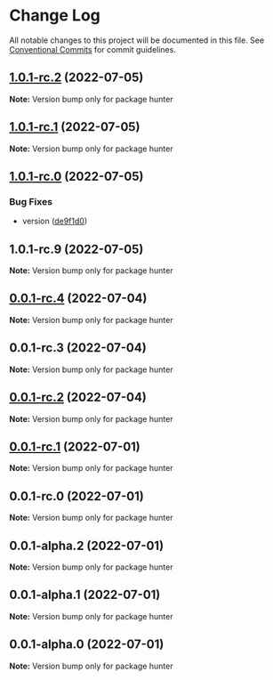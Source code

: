 # Change Log

All notable changes to this project will be documented in this file.
See [Conventional Commits](https://conventionalcommits.org) for commit guidelines.

## [1.0.1-rc.2](https://github.com/alercebroker/frontendcitos/compare/v1.0.1-rc.1...v1.0.1-rc.2) (2022-07-05)

**Note:** Version bump only for package hunter





## [1.0.1-rc.1](https://github.com/alercebroker/frontendcitos/compare/v1.0.1-rc.0...v1.0.1-rc.1) (2022-07-05)

**Note:** Version bump only for package hunter





## [1.0.1-rc.0](https://github.com/alercebroker/frontendcitos/compare/v1.0.1-rc.9...v1.0.1-rc.0) (2022-07-05)


### Bug Fixes

* version ([de9f1d0](https://github.com/alercebroker/frontendcitos/commit/de9f1d0cc072d416531af3ed979a0a85f795aa12))





## 1.0.1-rc.9 (2022-07-05)

**Note:** Version bump only for package hunter





## [0.0.1-rc.4](https://github.com/alercebroker/frontendcitos/compare/hunter@0.0.1-rc.3...hunter@0.0.1-rc.4) (2022-07-04)

**Note:** Version bump only for package hunter





## 0.0.1-rc.3 (2022-07-04)

**Note:** Version bump only for package hunter





## [0.0.1-rc.2](/compare/hunter@0.0.1-rc.1...hunter@0.0.1-rc.2) (2022-07-04)

**Note:** Version bump only for package hunter





## [0.0.1-rc.1](/compare/hunter@0.0.1-rc.0...hunter@0.0.1-rc.1) (2022-07-01)

**Note:** Version bump only for package hunter





## 0.0.1-rc.0 (2022-07-01)

**Note:** Version bump only for package hunter





## 0.0.1-alpha.2 (2022-07-01)

**Note:** Version bump only for package hunter





## 0.0.1-alpha.1 (2022-07-01)

**Note:** Version bump only for package hunter





## 0.0.1-alpha.0 (2022-07-01)

**Note:** Version bump only for package hunter
